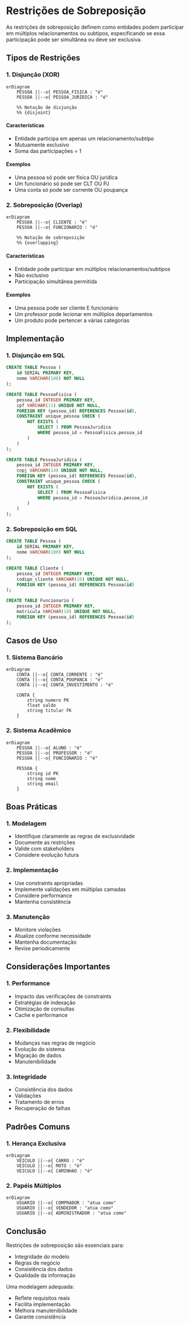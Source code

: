 # Restrições de Sobreposição

As restrições de sobreposição definem como entidades podem participar em múltiplos relacionamentos ou subtipos, especificando se essa participação pode ser simultânea ou deve ser exclusiva.

## Tipos de Restrições

### 1. Disjunção (XOR)

```mermaid
erDiagram
    PESSOA ||--o{ PESSOA_FISICA : "é"
    PESSOA ||--o{ PESSOA_JURIDICA : "é"
    
    %% Notação de disjunção
    %% {disjoint}
```

#### Características
- Entidade participa em apenas um relacionamento/subtipo
- Mutuamente exclusivo
- Soma das participações = 1

#### Exemplos
- Uma pessoa só pode ser física OU jurídica
- Um funcionário só pode ser CLT OU PJ
- Uma conta só pode ser corrente OU poupança

### 2. Sobreposição (Overlap)

```mermaid
erDiagram
    PESSOA ||--o{ CLIENTE : "é"
    PESSOA ||--o{ FUNCIONARIO : "é"
    
    %% Notação de sobreposição
    %% {overlapping}
```

#### Características
- Entidade pode participar em múltiplos relacionamentos/subtipos
- Não exclusivo
- Participação simultânea permitida

#### Exemplos
- Uma pessoa pode ser cliente E funcionário
- Um professor pode lecionar em múltiplos departamentos
- Um produto pode pertencer a várias categorias

## Implementação

### 1. Disjunção em SQL

```sql
CREATE TABLE Pessoa (
    id SERIAL PRIMARY KEY,
    nome VARCHAR(100) NOT NULL
);

CREATE TABLE PessoaFisica (
    pessoa_id INTEGER PRIMARY KEY,
    cpf VARCHAR(11) UNIQUE NOT NULL,
    FOREIGN KEY (pessoa_id) REFERENCES Pessoa(id),
    CONSTRAINT unique_pessoa CHECK (
        NOT EXISTS (
            SELECT 1 FROM PessoaJuridica
            WHERE pessoa_id = PessoaFisica.pessoa_id
        )
    )
);

CREATE TABLE PessoaJuridica (
    pessoa_id INTEGER PRIMARY KEY,
    cnpj VARCHAR(14) UNIQUE NOT NULL,
    FOREIGN KEY (pessoa_id) REFERENCES Pessoa(id),
    CONSTRAINT unique_pessoa CHECK (
        NOT EXISTS (
            SELECT 1 FROM PessoaFisica
            WHERE pessoa_id = PessoaJuridica.pessoa_id
        )
    )
);
```

### 2. Sobreposição em SQL

```sql
CREATE TABLE Pessoa (
    id SERIAL PRIMARY KEY,
    nome VARCHAR(100) NOT NULL
);

CREATE TABLE Cliente (
    pessoa_id INTEGER PRIMARY KEY,
    codigo_cliente VARCHAR(10) UNIQUE NOT NULL,
    FOREIGN KEY (pessoa_id) REFERENCES Pessoa(id)
);

CREATE TABLE Funcionario (
    pessoa_id INTEGER PRIMARY KEY,
    matricula VARCHAR(10) UNIQUE NOT NULL,
    FOREIGN KEY (pessoa_id) REFERENCES Pessoa(id)
);
```

## Casos de Uso

### 1. Sistema Bancário

```mermaid
erDiagram
    CONTA ||--o{ CONTA_CORRENTE : "é"
    CONTA ||--o{ CONTA_POUPANCA : "é"
    CONTA ||--o{ CONTA_INVESTIMENTO : "é"
    
    CONTA {
        string numero PK
        float saldo
        string titular FK
    }
```

### 2. Sistema Acadêmico

```mermaid
erDiagram
    PESSOA ||--o{ ALUNO : "é"
    PESSOA ||--o{ PROFESSOR : "é"
    PESSOA ||--o{ FUNCIONARIO : "é"
    
    PESSOA {
        string id PK
        string nome
        string email
    }
```

## Boas Práticas

### 1. Modelagem
- Identifique claramente as regras de exclusividade
- Documente as restrições
- Valide com stakeholders
- Considere evolução futura

### 2. Implementação
- Use constraints apropriadas
- Implemente validações em múltiplas camadas
- Considere performance
- Mantenha consistência

### 3. Manutenção
- Monitore violações
- Atualize conforme necessidade
- Mantenha documentação
- Revise periodicamente

## Considerações Importantes

### 1. Performance
- Impacto das verificações de constraints
- Estratégias de indexação
- Otimização de consultas
- Cache e performance

### 2. Flexibilidade
- Mudanças nas regras de negócio
- Evolução do sistema
- Migração de dados
- Manutenibilidade

### 3. Integridade
- Consistência dos dados
- Validações
- Tratamento de erros
- Recuperação de falhas

## Padrões Comuns

### 1. Herança Exclusiva

```mermaid
erDiagram
    VEICULO ||--o{ CARRO : "é"
    VEICULO ||--o{ MOTO : "é"
    VEICULO ||--o{ CAMINHAO : "é"
```

### 2. Papéis Múltiplos

```mermaid
erDiagram
    USUARIO ||--o{ COMPRADOR : "atua como"
    USUARIO ||--o{ VENDEDOR : "atua como"
    USUARIO ||--o{ ADMINISTRADOR : "atua como"
```

## Conclusão

Restrições de sobreposição são essenciais para:
- Integridade do modelo
- Regras de negócio
- Consistência dos dados
- Qualidade da informação

Uma modelagem adequada:
- Reflete requisitos reais
- Facilita implementação
- Melhora manutenibilidade
- Garante consistência